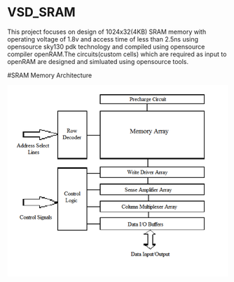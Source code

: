 # VSD_SRAM
This project focuses on design of 1024x32(4KB) SRAM memory with operating voltage of 1.8v 
and access time of less than 2.5ns using opensource sky130 pdk technology and compiled using 
opensource compiler openRAM.The circuits(custom cells) which are required as input to openRAM 
are designed and simluated using opensource tools.

#SRAM Memory Architecture

![](https://github.com/Deepak42074/VSD_SRAM/blob/main/SramMemoryArchitecture/SRAM_memory_architecture.png)

